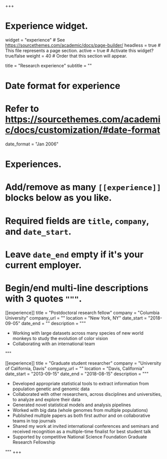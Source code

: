 +++
# Experience widget.
widget = "experience"  # See https://sourcethemes.com/academic/docs/page-builder/
headless = true  # This file represents a page section.
active = true  # Activate this widget? true/false
weight = 40  # Order that this section will appear.

title = "Research experience"
subtitle = ""

# Date format for experience
#   Refer to https://sourcethemes.com/academic/docs/customization/#date-format
date_format = "Jan 2006"

# Experiences.
#   Add/remove as many `[[experience]]` blocks below as you like.
#   Required fields are `title`, `company`, and `date_start`.
#   Leave `date_end` empty if it's your current employer.
#   Begin/end multi-line descriptions with 3 quotes `"""`.
[[experience]]
  title = "Postdoctoral research fellow"
  company = "Columbia University"
  company_url = ""
  location = "New York, NY"
  date_start = "2018-09-05"
  date_end = ""
  description = """
  *  Working with large datasets across many species of new world monkeys to study the evolution of color vision 
  *  Collaborating with an international team

  """

[[experience]]
  title = "Graduate student researcher"
  company = "University of California, Davis"
  company_url = ""
  location = "Davis, California"
  date_start = "2013-09-15"
  date_end = "2018-08-15"
  description = """
  *  Developed appropriate statistical tools to extract information from population genetic and genomic data
  *  Collaborated with other researchers, across disciplines and universities, to analyze and explore their data
  *  Generated novel statistical models and analysis pipelines
  *  Worked with big data (whole genomes from multiple populations) 
  *  Published multiple papers as both first author and on collaborative teams in top journals 
  *  Shared my work at invited international conferences and seminars and received recognition as a multiple-time finalist for best student talk
  *  Supported by competitive National Science Foundation Graduate Research Fellowship


  """
+++
